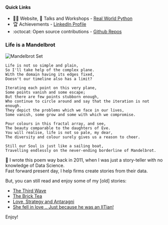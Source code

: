 #### Quick Links
- :technologist: Website, :loudspeaker: Talks and Workshops - [Real World Python](https://realworldpython.guide/)
- :trophy: Achievements - [LinkedIn Profile](https://www.linkedin.com/in/ankitmahato/)
- :octocat: Open source contributions - [Github Repos](https://github.com/animator?tab=repositories)

### Life is a Mandelbrot

![Mandelbrot Set](https://upload.wikimedia.org/wikipedia/commons/f/f4/Animation_of_the_growth_of_the_Mandelbrot_set_as_you_iterate_towards_infinity.gif)

    Life is not so simple and plain,
    So I'll take help of the complex plane.
    With the domain having its edges fixed,
    Doesn't our timeline also has a limit?

    Iterating each point on this very plane,
    Some points vanish and some escape;
    But there are few points stubborn enough,
    Who continue to circle around and say that the iteration is not enough.
    They depict the problems which we face in our lives,
    Some vanish, some grow and some with which we compromise.

    Pour colours in this fractal array, and see,
    The beauty comparable to the daughters of Eve.
    You will realise, life is not so pale, my dear,
    The diversity and colour surely gives us a reason to cheer.

    Still our Soul is just like a sailing boat,
    Travelling endlessly on the never-ending borderline of Mandelbrot.

:pencil: I wrote this poem way back in 2011, when I was just a story-teller with no knowledge of Data Science.   
Fast forward present day, I help firms create stories from their data.

But, you can still read and enjoy some of my [old] stories:
- [The Third Wave](http://ankitmahato.blogspot.com/2012/06/third-wave.html)
- [The Brick Tea](http://ankitmahato.blogspot.com/2012/11/the-brick-tea.html)
- [Love, Strategy and Antaragni](http://ankitmahato.blogspot.com/2013/04/love-strategy-and-antaragni.html)
- [She fell in love .. Just because he was an IITian!](http://ankitmahato.blogspot.com/2012/08/she-fell-in-love-just-because-he-was.html)

Enjoy!
